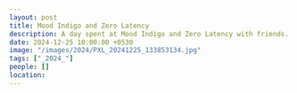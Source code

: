 ```yaml
---
layout: post
title: Mood Indigo and Zero Latency
description: A day spent at Mood Indigo and Zero Latency with friends.
date: 2024-12-25 10:00:00 +0530
image: "/images/2024/PXL_20241225_133853134.jpg"
tags: ["_2024_"]
people: []
location:
---
```

